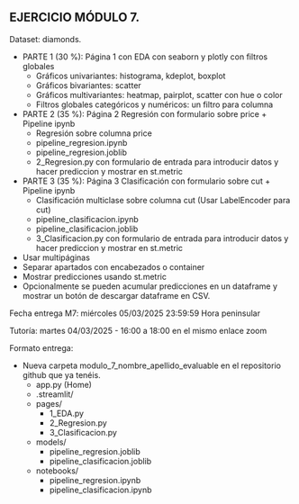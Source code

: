 ## EJERCICIO MÓDULO 7.

Dataset: diamonds.

* PARTE 1 (30 %): Página 1 con EDA con seaborn y plotly con filtros globales
    * Gráficos univariantes: histograma, kdeplot, boxplot
    * Gráficos bivariantes: scatter
    * Gráficos multivariantes: heatmap, pairplot, scatter con hue o color 
    * Filtros globales categóricos y numéricos: un filtro para columna
* PARTE 2 (35 %): Página 2 Regresión con formulario sobre price + Pipeline ipynb
    * Regresión sobre columna price
    * pipeline_regresion.ipynb
    * pipeline_regresion.joblib
    * 2_Regresion.py con formulario de entrada para introducir datos y hacer prediccion y mostrar en st.metric
* PARTE 3 (35 %): Página 3 Clasificación con formulario sobre cut + Pipeline ipynb
    * Clasificación multiclase sobre columna cut (Usar LabelEncoder para cut)
    * pipeline_clasificacion.ipynb
    * pipeline_clasificacion.joblib
    * 3_Clasificacion.py con formulario de entrada para introducir datos y hacer prediccion y mostrar en st.metric
* Usar multipáginas
* Separar apartados con encabezados o container
* Mostrar predicciones usando st.metric
* Opcionalmente se pueden acumular predicciones en un dataframe y mostrar un botón de descargar dataframe en CSV.


Fecha entrega M7: miércoles 05/03/2025 23:59:59 Hora peninsular

Tutoría: martes 04/03/2025 - 16:00 a 18:00 en el mismo enlace zoom

Formato entrega:

* Nueva carpeta modulo_7_nombre_apellido_evaluable en el repositorio github que ya tenéis.
    * app.py (Home)
    * .streamlit/
    * pages/
        * 1_EDA.py
        * 2_Regresion.py
        * 3_Clasificacion.py
    * models/
        * pipeline_regresion.joblib
        * pipeline_clasificacion.joblib
    * notebooks/
        * pipeline_regresion.ipynb
        * pipeline_clasificacion.ipynb